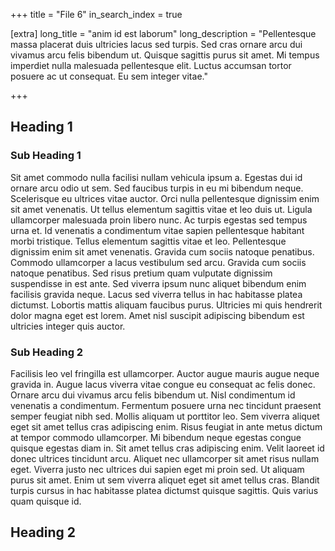 +++
title = "File 6"
in_search_index = true

[extra]
long_title = "anim id est laborum"
long_description = "Pellentesque massa placerat duis ultricies lacus sed turpis. Sed cras ornare arcu dui vivamus arcu felis bibendum ut. Quisque sagittis purus sit amet. Mi tempus imperdiet nulla malesuada pellentesque elit. Luctus accumsan tortor posuere ac ut consequat. Eu sem integer vitae."

+++

## Heading 1

### Sub Heading 1

Sit amet commodo nulla facilisi nullam vehicula ipsum a. Egestas dui id ornare arcu odio ut sem. Sed faucibus turpis in eu mi bibendum neque. Scelerisque eu ultrices vitae auctor. Orci nulla pellentesque dignissim enim sit amet venenatis. Ut tellus elementum sagittis vitae et leo duis ut. Ligula ullamcorper malesuada proin libero nunc. Ac turpis egestas sed tempus urna et. Id venenatis a condimentum vitae sapien pellentesque habitant morbi tristique. Tellus elementum sagittis vitae et leo. Pellentesque dignissim enim sit amet venenatis. Gravida cum sociis natoque penatibus. Commodo ullamcorper a lacus vestibulum sed arcu. Gravida cum sociis natoque penatibus. Sed risus pretium quam vulputate dignissim suspendisse in est ante. Sed viverra ipsum nunc aliquet bibendum enim facilisis gravida neque. Lacus sed viverra tellus in hac habitasse platea dictumst. Lobortis mattis aliquam faucibus purus. Ultricies mi quis hendrerit dolor magna eget est lorem. Amet nisl suscipit adipiscing bibendum est ultricies integer quis auctor.

### Sub Heading 2

Facilisis leo vel fringilla est ullamcorper. Auctor augue mauris augue neque gravida in. Augue lacus viverra vitae congue eu consequat ac felis donec. Ornare arcu dui vivamus arcu felis bibendum ut. Nisl condimentum id venenatis a condimentum. Fermentum posuere urna nec tincidunt praesent semper feugiat nibh sed. Mollis aliquam ut porttitor leo. Sem viverra aliquet eget sit amet tellus cras adipiscing enim. Risus feugiat in ante metus dictum at tempor commodo ullamcorper. Mi bibendum neque egestas congue quisque egestas diam in. Sit amet tellus cras adipiscing enim. Velit laoreet id donec ultrices tincidunt arcu. Aliquet nec ullamcorper sit amet risus nullam eget. Viverra justo nec ultrices dui sapien eget mi proin sed. Ut aliquam purus sit amet. Enim ut sem viverra aliquet eget sit amet tellus cras. Blandit turpis cursus in hac habitasse platea dictumst quisque sagittis. Quis varius quam quisque id.

## Heading 2
